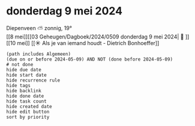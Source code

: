 # donderdag 9 mei 2024

Diepenveen ⛅ zonnig, 19°<br>[[8 mei]][[03 Geheugen/Dagboek/2024/0509 donderdag 9 mei 2024| 📓 ]][[10 mei]]
[[☀️ Als je van iemand houdt - Dietrich Bonhoeffer]]
```tasks
(path includes Algemeen)
(due on or before 2024-05-09) AND NOT (done before 2024-05-09)
# not done
hide due date
hide start date
hide recurrence rule
hide tags
hide backlink
hide done date
hide task count
hide created date
hide edit button
sort by priority 
```